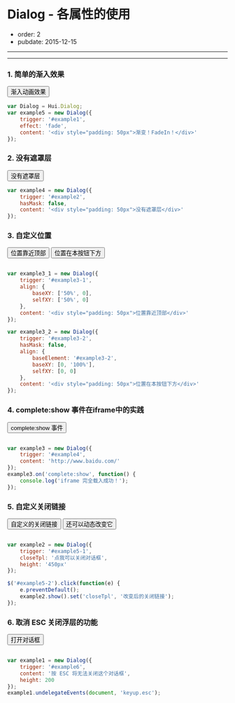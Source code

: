 # Dialog - 各属性的使用

- order: 2
- pubdate: 2015-12-15

---

<link href="../dist/asset/alice/dialog.css" rel="stylesheet">
<script src="../dist/lib/jquery/jquery.js"></script>
<script src="../dist/lib/handlebars/handlebars.js"></script>
<script src="../dist/core-debug.js"></script>
<script src="../dist/hui-debug.js"></script>


<style>
.fn-hide {display:none;}
</style>

---

### 1. 简单的渐入效果

<button id="example1">渐入动画效果</button>

````js
var Dialog = Hui.Dialog;
var example5 = new Dialog({
    trigger: '#example1',
    effect: 'fade',
    content: '<div style="padding: 50px">渐变！FadeIn！</div>'
});
````

### 2. 没有遮罩层

<button id="example2">没有遮罩层</button>

````js
var example4 = new Dialog({
    trigger: '#example2',
    hasMask: false,
    content: '<div style="padding: 50px">没有遮罩层</div>'
});
````

### 3. 自定义位置

<button id="example3-1">位置靠近顶部</button>
<button id="example3-2">位置在本按钮下方</button>

````js

var example3_1 = new Dialog({
    trigger: '#example3-1',
    align: {
        baseXY: ['50%', 0],
        selfXY: ['50%', 0]
    },
    content: '<div style="padding: 50px">位置靠近顶部</div>'
});

var example3_2 = new Dialog({
    trigger: '#example3-2',
    hasMask: false,
    align: {
        baseElement: '#example3-2',
        baseXY: [0, '100%'],
        selfXY: [0, 0]
    },
    content: '<div style="padding: 50px">位置在本按钮下方</div>'
});
````

### 4. complete:show 事件在iframe中的实践

<button id="example4">complete:show 事件</button>

````js

var example3 = new Dialog({
    trigger: '#example4',
    content: 'http://www.baidu.com/'
});
example3.on('complete:show', function() {
    console.log('iframe 完全载入成功！');
});
````

### 5. 自定义关闭链接

<button id="example5-1">自定义的关闭链接</button>
<button id="example5-2">还可以动态改变它</button>

````javascript

var example2 = new Dialog({
    trigger: '#example5-1',
    closeTpl: '点我可以关闭对话框',
    height: '450px'
});

$('#example5-2').click(function(e) {
    e.preventDefault();
    example2.show().set('closeTpl', '改变后的关闭链接');
});
````

### 6. 取消 ESC 关闭浮层的功能

<button id="example6">打开对话框</button>

````javascript

var example1 = new Dialog({
    trigger: '#example6',
    content: '按 ESC 将无法关闭这个对话框',
    height: 200
});
example1.undelegateEvents(document, 'keyup.esc');
````
